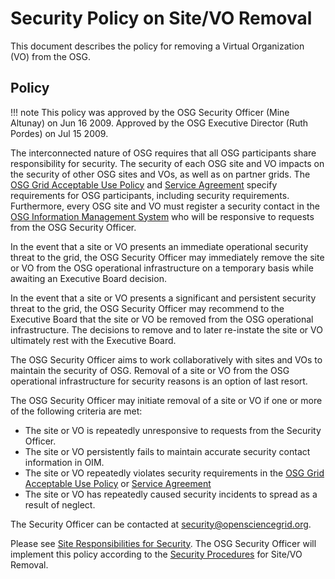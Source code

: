 # Security Policy on Site/VO Removal

This document describes the policy for removing a Virtual Organization (VO) from the OSG.

## Policy
!!! note
    This policy was approved by the OSG Security Officer (Mine Altunay) on Jun 16 2009. Approved by the OSG Executive Director (Ruth Pordes) on Jul 15 2009.

The interconnected nature of OSG requires that all OSG participants share responsibility for security. The security of each OSG site and VO impacts on the security of other OSG sites and VOs, as well as on partner grids. The [OSG Grid Acceptable Use Policy](http://osg-docdb.opensciencegrid.org/cgi-bin/ShowDocument?docid=86) and [Service Agreement](http://osg-docdb.opensciencegrid.org/cgi-bin/ShowDocument?docid=87) specify requirements for OSG participants, including security requirements. Furthermore, every OSG site and VO must register a security contact in the [OSG Information Management System](http://oim.opensciencegrid.org/) who will be responsive to requests from the OSG Security Officer.

In the event that a site or VO presents an immediate operational security threat to the grid, the OSG Security Officer may immediately remove the site or VO from the OSG operational infrastructure on a temporary basis while awaiting an Executive Board decision.

In the event that a site or VO presents a significant and persistent security threat to the grid, the OSG Security Officer may recommend to the Executive Board that the site or VO be removed from the OSG operational infrastructure. The decisions to remove and to later re-instate the site or VO ultimately rest with the Executive Board.

The OSG Security Officer aims to work collaboratively with sites and VOs to maintain the security of OSG. Removal of a site or VO from the OSG operational infrastructure for security reasons is an option of last resort.

The OSG Security Officer may initiate removal of a site or VO if one or more of the following criteria are met:

- The site or VO is repeatedly unresponsive to requests from the Security Officer.
- The site or VO persistently fails to maintain accurate security contact information in OIM.
- The site or VO repeatedly violates security requirements in the [OSG Grid Acceptable Use Policy](http://osg-docdb.opensciencegrid.org/cgi-bin/ShowDocument?docid=86) or [Service Agreement](http://osg-docdb.opensciencegrid.org/cgi-bin/ShowDocument?docid=87)
- The site or VO has repeatedly caused security incidents to spread as a result of neglect.

The Security Officer can be contacted at security@opensciencegrid.org.

Please see [Site Responsibilities for Security](SecuritySiteResponsibilities).
The OSG Security Officer will implement this policy according to the [Security Procedures](SiteVORemovalProcedure) for Site/VO Removal.
